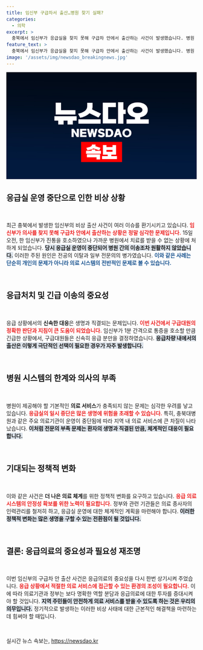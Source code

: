 ```yaml
---
title: 임신부 구급차서 출산…병원 찾기 실패?
categories:
  - 의학
excerpt: >
  충북에서 임신부가 응급실을 찾지 못해 구급차 안에서 출산하는 사건이 발생했습니다. 병원 네 곳의 응급실은 모두 운영 중단 또는 병상이 없다는 답변을 받아, 결국 구급대원들이 긴급하게 조치를 취했습니다. 다행히 산모와 아기는 건강하게 이송되었습니다.
feature_text: >
  충북에서 임신부가 응급실을 찾지 못해 구급차 안에서 출산하는 사건이 발생했습니다. 병원 네 곳의 응급실은 모두 운영 중단 또는 병상이 없다는 답변을 받아, 결국 구급대원들이 긴급하게 조치를 취했습니다. 다행히 산모와 아기는 건강하게 이송되었습니다.
image: '/assets/img/newsdao_breakingnews.jpg'
---
```


<p><img src="/assets/img/newsdao_breakingnews.jpg" alt="koreaapp 속보" /></p>

<h2 data-ke-size="size26">응급실 운영 중단으로 인한 비상 상황</h2>

<p data-ke-size="size16">&nbsp;</p>

<p>최근 충북에서 발생한 임신부의 비상 출산 사건이 여러 이슈를 환기시키고 있습니다. <b><span style="color: #ee2323;">임신부가 의사를 찾지 못해 구급차 안에서 출산하는 상황은 정말 심각한 문제입니다.</span></b> 15일 오전, 한 임신부가 진통을 호소하였으나 가까운 병원에서 치료를 받을 수 없는 상황에 처하게 되었습니다. <b><span style="background-color: #21538527;">당시 응급실 운영이 중단되어 병원 간의 이송조차 원활하지 않았습니다.</span></b> 이러한 주된 원인은 전공의 이탈과 일부 전문의의 병가였습니다. <b><span style="color: #1a5490;">이와 같은 사례는 단순히 개인의 문제가 아니라 의료 시스템의 전반적인 문제로 볼 수 있습니다.</span></b></p>

<p data-ke-size="size16">&nbsp;</p>

<h2 data-ke-size="size26">응급처치 및 긴급 이송의 중요성</h2>

<p data-ke-size="size16">&nbsp;</p>

<p>응급 상황에서의 <b>신속한 대응</b>은 생명과 직결되는 문제입니다. <b><span style="color: #ee2323;">이번 사건에서 구급대원의 정확한 판단과 지침이 큰 도움이 되었습니다.</span></b> 임신부가 1분 간격으로 통증을 호소할 만큼 긴급한 상황에서, 구급대원들은 신속히 응급 분만을 결정하였습니다. <b><span style="background-color: #21538527;">응급차량 내에서의 출산은 이렇게 극단적인 선택이 필요한 경우가 자주 발생합니다.</span></b></p>

<p data-ke-size="size16">&nbsp;</p>

<h2 data-ke-size="size26">병원 시스템의 한계와 의사의 부족</h2>

<p data-ke-size="size16">&nbsp;</p>

<p>병원이 제공해야 할 기본적인 <b>의료 서비스</b>가 충족되지 않는 문제는 심각한 우려를 낳고 있습니다. <b><span style="color: #ee2323;">응급실의 일시 중단은 많은 생명에 위험을 초래할 수 있습니다.</span></b> 특히, 충북대병원과 같은 주요 의료기관이 운영이 중단됨에 따라 지역 내 의료 서비스에 큰 차질이 나타났습니다. <b><span style="background-color: #21538527;">이처럼 전문의 부족 문제는 환자의 생명과 직결된 만큼, 체계적인 대응이 필요합니다.</span></b></p>

<p data-ke-size="size16">&nbsp;</p>

<h2 data-ke-size="size26">기대되는 정책적 변화</h2>

<p data-ke-size="size16">&nbsp;</p>

<p>이와 같은 사건은 <b>더 나은 의료 체계</b>를 위한 정책적 변화를 요구하고 있습니다. <b><span style="color: #ee2323;">응급 의료 시스템의 안정성 확보를 위한 노력이 필요합니다.</span></b> 정부와 관련 기관들은 의료 종사자의 인력관리를 철저히 하고, 응급실 운영에 대한 체계적인 계획을 마련해야 합니다. <b><span style="background-color: #21538527;">이러한 정책적 변화는 많은 생명을 구할 수 있는 전환점이 될 것입니다.</span></b></p>

<p data-ke-size="size16">&nbsp;</p>

<h2 data-ke-size="size26">결론: 응급의료의 중요성과 필요성 재조명</h2>

<p data-ke-size="size16">&nbsp;</p>

<p>이번 임신부의 구급차 안 출산 사건은 응급의료의 중요성을 다시 한번 상기시켜 주었습니다. <b><span style="color: #ee2323;">응급 상황에서 적절한 의료 서비스에 접근할 수 있는 환경의 조성이 필요합니다.</span></b> 이에 따라 의료기관과 정부는 보다 명확한 역할 분담과 응급의료에 대한 투자를 증대시켜야 할 것입니다. <b><span style="background-color: #21538527;">지역 주민들이 안전하게 의료 서비스를 받을 수 있도록 하는 것은 우리의 의무입니다.</span></b> 정기적으로 발생하는 이러한 비상 사태에 대한 근본적인 해결책을 마련하는 데 힘써야 할 때입니다.</p>

<p data-ke-size="size16">&nbsp;</p>
실시간 뉴스 속보는, <a href="https://newsdao.kr" rel="dofollow">https://newsdao.kr</a>


